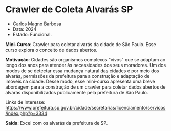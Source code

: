 # Crawler de Coleta Alvarás SP
- Carlos Magno Barbosa
- Data: 2024
- Estado: Funcional.

**Mini-Curso**: Crawler para coletar alvarás da cidade de São Paulo. Esse curso explora o conceito de dados abertos.

**Motivação**: Cidades são organismos complexos "vivos" que se adaptam ao longo dos anos para atender às necessidades dos seus moradores. Um dos modos de se detectar essa mudança natural das cidades é por meio dos alvarás, permissões da prefeitura para a construção e adaptação de imóveis na cidade. Desse modo, esse mini-curso apresenta uma breve abordagem para a construção de um crawler para coletar dados abertos de alvarás disponibilizados publicamente pela prefeitura de São Paulo.


Links de Interesse: https://www.prefeitura.sp.gov.br/cidade/secretarias/licenciamento/servicos/index.php?p=3334

**Saída**: Excel com os alvarás da prefeitura de SP.